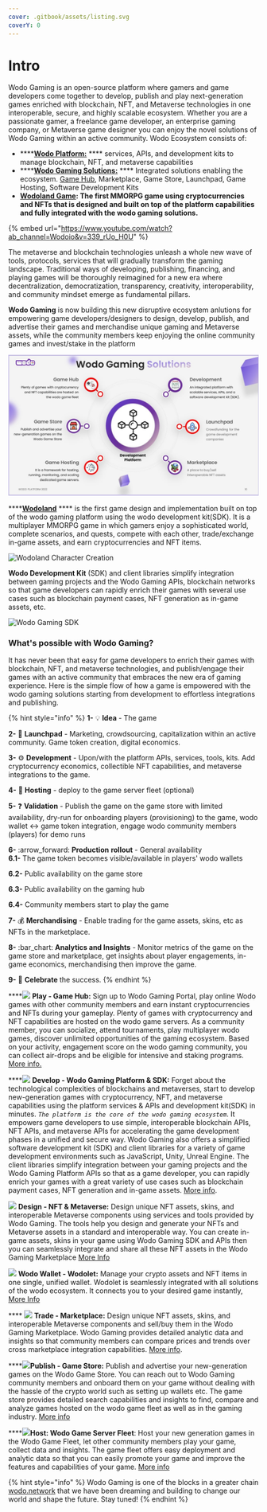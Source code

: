 ```yaml
---
cover: .gitbook/assets/listing.svg
coverY: 0
---
```


# Intro

Wodo Gaming is an open-source platform where gamers and game developers come together to develop, publish and play next-generation games enriched with blockchain, NFT, and Metaverse technologies in one interoperable, secure, and highly scalable ecosystem. Whether you are a passionate gamer, a freelance game developer, an enterprise gaming company, or Metaverse game designer you can enjoy the novel solutions of Wodo Gaming within an active community. Wodo Ecosystem consists of:&#x20;

* ****[**Wodo Platform:**](ecosystem/platform/fundamentals.md) **** services, APIs, and development kits to manage blockchain, NFT, and metaverse capabilities
* ****[**Wodo Gaming Solutions:**](ecosystem/overview.md) **** Integrated solutions enabling the ecosystem. [Game Hub](ecosystem/gaming-hub.md), Marketplace, Game Store, Launchpad, Game Hosting, Software Development Kits &#x20;
* ****[**Wodoland Game**](ecosystem/wodoland.md)**:** The first MMORPG game using cryptocurrencies and NFTs that is designed and built on top of the platform capabilities and fully integrated with the wodo gaming solutions**.**

{% embed url="https://www.youtube.com/watch?ab_channel=Wodoio&v=339_rUo_H0U" %}

The metaverse and blockchain technologies unleash a whole new wave of tools, protocols, services that will gradually transform the gaming landscape. Traditional ways of developing, publishing, financing, and playing games will be thoroughly reimagined for a new era where decentralization, democratization, transparency, creativity, interoperability, and community mindset emerge as fundamental pillars.&#x20;

**Wodo Gaming** is now building this new disruptive ecosystem anlutions for empowering game developers/designers to design, develop, publish, and advertise their games and merchandise unique gaming and Metaverse assets, while the community members keep enjoying the online community games and invest/stake in the platform &#x20;



![Wodo Gaming Ecosystem](.gitbook/assets/Slide10.JPG)

****[**Wodoland**](ecosystem/wodoland.md) **** is the first game design and implementation built on top of the wodo gaming platform using the wodo development kit(SDK). It is a multiplayer MMORPG game in which gamers enjoy a sophisticated world, complete scenarios, and quests, compete with each other, trade/exchange in-game assets, and earn cryptocurrencies and NFT items.

![Wodoland Character Creation](.gitbook/assets/wodo\_land.jpg)

**Wodo Development Kit** (SDK) and client libraries simplify integration between gaming projects and the Wodo Gaming APIs, blockchain networks so that game developers can rapidly enrich their games with several use cases such as blockchain payment cases, NFT generation as in-game assets, etc.

![Wodo Gaming SDK](<.gitbook/assets/wodo\_api\_driven\_design (1).jpg>)

### **What's possible with Wodo Gaming?**

It has never been that easy for game developers to enrich their games with blockchain, NFT, and metaverse technologies, and publish/engage their games with an active community that embraces the new era of gaming experience. Here is the simple flow of how a game is empowered with the wodo gaming solutions starting from development to effortless integrations and publishing.

{% hint style="info" %}
**1-** :bulb: **Idea** - The game

**2-** :rocket: **Launchpad** - Marketing, crowdsourcing, capitalization within an active community. Game token creation, digital economics.

**3-** :gear: **Development** -  Upon/with the platform APIs, services, tools, kits. Add cryptocurrency economics, collectible NFT capabilities, and metaverse integrations to the game.

**4-** :minidisc: **Hosting** - deploy to the game server fleet (optional)

**5-** :question: **Validation** - Publish the game on the game store with limited availability, dry-run for onboarding players (provisioning) to the game, wodo wallet <-> game token integration, engage wodo community members (players) for demo runs

**6-** :arrow\_forward: **Production** **rollout** - General availability \
&#x20;    **6.1-** The game token becomes visible/available in players' wodo wallets&#x20;

&#x20;    **6.2-** Public availability on the game store

&#x20;    **6.3-** Public availability on the gaming hub

&#x20;    **6.4-** Community members start to play the game

**7-** :moneybag: **Merchandising** - Enable trading for the game assets, skins, etc as NFTs in the marketplace.&#x20;

**8-**  :bar\_chart: **Analytics and Insights** - Monitor metrics of the game on the game store and marketplace, get insights about player engagements, in-game economics, merchandising then improve the game.&#x20;

**9-** :unicorn: **Celebrate** the success.&#x20;
{% endhint %}

****![](.gitbook/assets/iconfinder\_joystick\_gaming\_gamepad\_controller\_games\_48026.png)  **Play - Game Hub:** Sign up to Wodo Gaming Portal, play online Wodo games with other community members and earn instant cryptocurrencies and NFTs during your gameplay. Plenty of games with cryptocurrency and NFT capabilities are hosted on the wodo game servers. As a community member, you can socialize, attend tournaments, play multiplayer wodo games, discover unlimited opportunities of the gaming ecosystem. Based on your activity, engagement score on the wodo gaming community, you can collect air-drops and be eligible for intensive and staking programs. [More info.](ecosystem/gaming-hub.md)

****![](.gitbook/assets/iconfinder\_html\_code\_coding\_programming\_web\_browser\_669948.svg) **Develop - Wodo Gaming Platform & SDK:** Forget about the technological complexities of blockchains and metaverses, start to develop new-generation games with cryptocurrency, NFT, and metaverse capabilities using the platform services & APIs and development kit(SDK) in minutes. _`The platform is the core of the wodo gaming ecosystem`_. It empowers game developers to use simple, interoperable blockchain APIs, NFT APIs, and metaverse APIs for accelerating the game development phases in a unified and secure way. Wodo Gaming also offers a simplified software development kit (SDK) and client libraries for a variety of game development environments such as JavaScript, Unity, Unreal Engine. The client libraries simplify integration between your gaming projects and the Wodo Gaming Platform APIs so that as a game developer, you can rapidly enrich your games with a great variety of use cases such as blockchain payment cases, NFT generation and in-game assets. [More info](ecosystem/platform/services-and-apis/).

![](.gitbook/assets/iconfinder\_glasses\_goggles\_head\_headset\_reality\_virtual\_vr\_6646183.svg) **Design - NFT & Metaverse:** Design unique NFT assets, skins, and interoperable Metaverse components using services and tools provided by Wodo Gaming. The tools help you design and generate your NFTs and Metaverse assets in a standard and interoperable way. You can create in-game assets, skins in your game using Wodo Gaming SDK and APIs then you can seamlessly integrate and share all these NFT assets in the Wodo Gaming Marketplace [More Info](ecosystem/platform/metaverse/)

![](.gitbook/assets/wodo\_wallet.jpg) **Wodo Wallet - Wodolet:** Manage your crypto assets and NFT items in one single, unified wallet. Wodolet is seamlessly integrated with all solutions of the wodo ecosystem. It connects you to your desired game instantly, [More Info](ecosystem/platform/wodo-wallet.md)

&#x20;**** ![](.gitbook/assets/iconfinder\_market\_45278.png) **Trade - Marketplace:** Design unique NFT assets, skins, and interoperable Metaverse components and sell/buy them in the Wodo Gaming Marketplace. Wodo Gaming provides detailed analytic data and insights so that community members can compare prices and trends over cross marketplace integration capabilities. [More info](ecosystem/marketplace.md).

****![](.gitbook/assets/game\_store\_icon.jpg)**Publish - Game Store:** Publish and advertise your new-generation games on the Wodo Game Store. You can reach out to Wodo Gaming community members and onboard them on your game without dealing with the hassle of the crypto world such as setting up wallets etc. The game store provides detailed search capabilities and insights to find, compare and analyze games hosted on the wodo game fleet as well as in the gaming industry. [More info](ecosystem/game-store.md)

****![](<.gitbook/assets/iconfinder\_abstract\_accounting\_addiction\_agency\_agent\_agriculture\_aid\_air\_airplane\_alphabet\_am\_ambulance\_answer\_apartment\_apartment icon\_application\_architecture\_arrow\_art\_athlete\_athletic\_auto\_automobile\_automotive\_b\_baby\_background\_badge\_.svg>)**Host: Wodo Game Server Fleet**:  Host your new generation games in the Wodo Game Fleet, let other community members play your game, collect data and insights. The game fleet offers easy deployment and analytic data so that you can easily promote your game and improve the features and capabilities of your game. [More info](ecosystem/game-hosting.md)



{% hint style="info" %}
Wodo Gaming is one of the blocks in a greater chain [wodo.network](https://wodo.network) that we have been dreaming and building to change our world and shape the future. Stay tuned!
{% endhint %}



